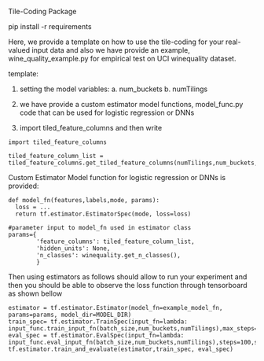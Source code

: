 Tile-Coding Package

pip install -r requirements


Here, we provide a template on how to use the tile-coding for your real-valued input data and also we have provide an example, wine_quality_example.py for empirical
test on UCI winequality dataset.

template:

1. setting the model variables:
a. num_buckets
b. numTilings

2. we have provide a custom estimator model functions,  model_func.py code that can be used for logistic regression or DNNs

3. import tiled_feature_columns and then write


```
import tiled_feature_columns 

tiled_feature_column_list = tiled_feature_columns.get_tiled_feature_columns(numTilings,num_buckets,winequality.FEATURES)
```
Custom Estimator Model function for logistic regression or DNNs is provided:

```
def model_fn(features,labels,mode, params):
  loss = ...
  return tf.estimator.EstimatorSpec(mode, loss=loss)
```


```
#parameter input to model_fn used in estimator class
params={
        'feature_columns': tiled_feature_column_list,
        'hidden_units': None,
        'n_classes': winequality.get_n_classes(),
        }
```

Then using estimators as follows should allow to run your experiment and then you should be able to observe the loss function through tensorboard as shown bellow

```
estimator = tf.estimator.Estimator(model_fn=example_model_fn, params=params, model_dir=MODEL_DIR)
train_spec= tf.estimator.TrainSpec(input_fn=lambda: input_func.train_input_fn(batch_size,num_buckets,numTilings),max_steps=40000)
eval_spec = tf.estimator.EvalSpec(input_fn=lambda: input_func.eval_input_fn(batch_size,num_buckets,numTilings),steps=100,start_delay_secs=0,throttle_secs=30)
tf.estimator.train_and_evaluate(estimator,train_spec, eval_spec)
```

